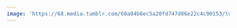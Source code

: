 ```yaml
---
image: 'https://68.media.tumblr.com/68a04b6ec5a20fd747d86e22c4c90153/tumblr_niw5o39evp1tbdx3so1_1280.jpg'
---
```

